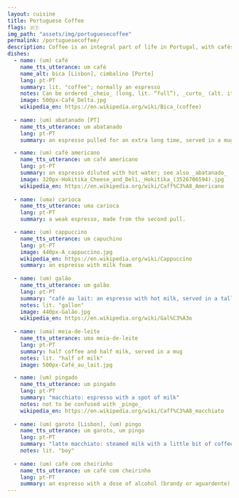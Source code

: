 ```yaml
---
layout: cuisine
title: Portuguese Coffee
flags: 🇵🇹
img_path: "assets/img/portuguesecoffee"
permalink: /portuguesecoffee/
description: Coffee is an integral part of life in Portugal, with cafés and pastry shops found in every corner of the country. Coffee drinks are typically espresso-based, rather than drip-based.
dishes:
  - name: (um) café
    name_tts_utterance: um café
    name_alt: bica [Lisbon], cimbalino [Porto]
    lang: pt-PT
    summary: lit. "coffee"; normally an espresso
    notes: Can be ordered _cheio_ (long, lit. “full”), _curto_ (alt. italiano), _descafeinado_, _duplo_.
    image: 500px-Café_Delta.jpg
    wikipedia_en: https://en.wikipedia.org/wiki/Bica_(coffee)
    
  - name: (um) abatanado [PT]
    name_tts_utterance: um abatanado
    lang: pt-PT
    summary: an espresso pulled for an extra long time, served in a mug; not to be confused with _café americano_

  - name: (um) café americano
    name_tts_utterance: um café americano
    lang: pt-PT
    summary: an espresso diluted with hot water; see also _abatanado_
    image: 320px-Hokitika_Cheese_and_Deli,_Hokitika_(3526706594).jpg
    wikipedia_en: https://en.wikipedia.org/wiki/Caff%C3%A8_Americano
    
  - name: (uma) carioca
    name_tts_utterance: uma carioca
    lang: pt-PT
    summary: a weak espresso, made from the second pull.

  - name: (um) cappuccino
    name_tts_utterance: um capuchino
    lang: pt-PT
    image: 440px-A_cappuccino.jpg
    wikipedia_en: https://en.wikipedia.org/wiki/Cappuccino
    summary: an espresso with milk foam
    
  - name: (um) galão
    name_tts_utterance: um galão
    lang: pt-PT
    summary: "café au lait: an espresso with hot milk, served in a tall glass"
    notes: lit. "gallon"
    image: 440px-Galão.jpg
    wikipedia_en: https://en.wikipedia.org/wiki/Gal%C3%A3o
    
  - name: (uma) meia-de-leite
    name_tts_utterance: uma meia-de-leite
    lang: pt-PT
    summary: half coffee and half milk, served in a mug
    notes: lit. "half of milk"
    image: 500px-Café_au_lait.jpg

  - name: (um) pingado 
    name_tts_utterance: um pingado
    lang: pt-PT
    summary: "macchiato: espresso with a spot of milk"
    notes: not to be confused with _pingo_
    wikipedia_en: https://en.wikipedia.org/wiki/Caff%C3%A8_macchiato
    
  - name: (um) garoto [Lisbon], (um) pingo
    name_tts_utterance: um garoto, um pingo
    lang: pt-PT
    summary: "latte macchiato: steamed milk with a little bit of coffee, served in a demitasse"
    notes: lit. "boy"
    
  - name: (um) café com cheirinho
    name_tts_utterance: um café com cheirinho
    lang: pt-PT
    summary: an espresso with a dose of alcohol (brandy or aguardente)
---
```

